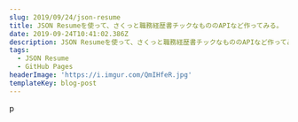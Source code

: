 ```yaml
---
slug: 2019/09/24/json-resume
title: JSON Resumeを使って、さくっと職務経歴書チックなもののAPIなど作ってみる。
date: 2019-09-24T10:41:02.386Z
description: JSON Resumeを使って、さくっと職務経歴書チックなもののAPIなど作ってみる。
tags:
  - JSON Resume
  - GitHub Pages
headerImage: 'https://i.imgur.com/QmIHfeR.jpg'
templateKey: blog-post
---
```

p
